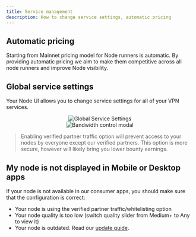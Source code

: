 ```yaml
---
title: Service management
description: How to change service settings, automatic pricing
---
```


## Automatic pricing

Starting from Mainnet pricing model for Node runners is automatic. By providing automatic pricing we aim to make them competitive across all node runners and improve Node visibility.  

## Global service settings

Your Node UI allows you to change service settings for all of your VPN services.

<div style="text-align:center">
  <img src="../images/node-ui/global-service-settings.png" alt="Global Service Settings" class="screenshot" />
</div>

<div style="text-align:center">
  <img src="../images/node-ui/bandiwdth-control.png" alt="Bandwidth control modal" class="screenshot" />
</div>

>Enabling verified partner traffic option will prevent access to your nodes by everyone except our verified partners. 
>This option is more secure, however will likely bring you lower bounty earnings.

## My node is not displayed in Mobile or Desktop apps

If your node is not available in our consumer apps, you should make sure that the configuration is correct:

- Your node is using the verified partner traffic/whitelisting option
- Your node quality is too low (switch quality slider from Medium+ to Any to view it)
- Your node is outdated. Read our [update guide](/node-runners/setup/updating/).
